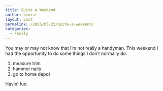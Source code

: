 ```yaml
---
title: Quite A Weekend
author: bsoist
layout: post
permalink: /2005/05/22/quite-a-weekend/
categories:
  - Family
---
```

You may or may not know that I&#8217;m not really a handyman. This weekend I had the opportunity to do some things I don&#8217;t normally do.

1. measure trim
2. hammer nails
3. go to home depot

Havin&#8217; fun.
